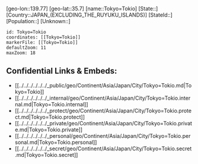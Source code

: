 ﻿---
location: [35.7,139.77]
mapzoom: [7,12] 
mapmarker: city 
type: City
tags:
- geo/City


SpocWebEntityId: 34896
isDeleted: false
confidential: public

---
[geo-lon::139.77]
[geo-lat::35.7]
[name::Tokyo=Tokio]
[State::]
[Country::JAPAN_(EXCLUDING_THE_RUYUKU_ISLANDS)]
[StateId::]
[Population::]
[Unknown::]


```leaflet
id: Tokyo=Tokio
coordinates: [[Tokyo=Tokio]]
markerFile: [[Tokyo=Tokio]]
defaultZoom: 11 
maxZoom: 18
```


## Confidential Links & Embeds: 
- [[../../../../../../_public/geo/Continent/Asia/Japan/City/Tokyo=Tokio.md|Tokyo=Tokio]] 
- [[../../../../../../_internal/geo/Continent/Asia/Japan/City/Tokyo=Tokio.internal.md|Tokyo=Tokio.internal]] 
- [[../../../../../../_protect/geo/Continent/Asia/Japan/City/Tokyo=Tokio.protect.md|Tokyo=Tokio.protect]] 
- [[../../../../../../_private/geo/Continent/Asia/Japan/City/Tokyo=Tokio.private.md|Tokyo=Tokio.private]] 
- [[../../../../../../_personal/geo/Continent/Asia/Japan/City/Tokyo=Tokio.personal.md|Tokyo=Tokio.personal]] 
- [[../../../../../../_secret/geo/Continent/Asia/Japan/City/Tokyo=Tokio.secret.md|Tokyo=Tokio.secret]] 
